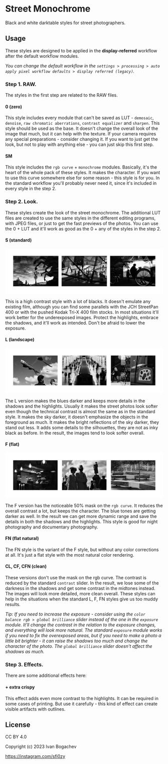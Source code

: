 # Street Monochrome

Black and white darktable styles for street photographers.

## Usage

These styles are designed to be applied in the **display-referred** workflow after the default workflow modules.

*You can change the default workflow in the `settings > processing > auto apply pixel workflow defaults > display referred (legacy)`.*

### Step 1. RAW.

The styles in the first step are related to the RAW files.

#### 0 (zero)

This style includes every module that can't be saved as LUT - `demosaic`, `denoise`, `raw chromatic aberrations`, `contrast equalizer` and `sharpen`. This style should be used as the base. It doesn't change the overall look of the image that much, but it can help with the texture. If your camera requires any special preparations - consider changing it. If you want to just get the look, but not to play with anything else - you can just skip this first step.

#### SM

This style includes the `rgb curve` + `monochrome` modules. Basically, it's the heart of the whole pack of these styles. It makes the character. If you want to use this curve somewhere else for some reason - this style is for you. In the standard workflow you'll probably never need it, since it's included in every style in the step 2.

### Step 2. Look.

These styles create the look of the street monochrome. The additional LUT files are created to use the same styles in the different editing programs, with JPEG files, or just to get the fast previews of the photos. You can use the 0 + LUT and it'll work as good as the 0 + any of the styles in the step 2.

#### S (standard)

![examples](examples-s.jpg)

This is a high contrast style with a lot of blacks. It doesn't emulate any existing film, although you can find some parallels with the JCH StreetPan 400 or with the pushed Kodak Tri-X 400 film stocks. In most situations it'll work better for the underexposed images. Protect the highlights, embrace the shadows, and it'll work as intended. Don't be afraid to lower the exposure.

#### L (landscape)

![examples](examples-l.jpg)

The L version makes the blues darker and keeps more details in the shadows and the highlights. Usually it makes the street photos look softer even though the technical contrast is almost the same as in the standard style. It makes the sky darker, it doesn't emphasize the objects in the foreground as much. It makes the bright reflections of the sky darker, they stand out less. It adds some details to the silhouettes, they are not as inky black as before. In the result, the images tend to look softer overall.

#### F (flat)

![examples](examples-f.jpg)

The F version has the noticeable 50% mask on the `rgb curve`. It reduces the overall contrast a lot, but keeps the character. The blue tones are getting darker as well. In the result we can get more dynamic range and save the details in both the shadows and the highlights. This style is good for night photography and documentary photography.

#### FN (flat natural)

The FN style is the variant of the F style, but without any color corrections at all. It's just a flat style with the most natural color rendering.

#### CL, CF, CFN (clean)

These versions don't use the mask on the rgb curve. The contrast is reduced by the standard `contrast` slider. In the result, we lose some of the darkness in the shadows and get some contrast in the midtones instead. The images will look more detailed, more clean overall. These styles can help in the situations when the standard L, F, FN styles give us too muddy results.

*Tip: If you need to increase the exposure - consider using the `color balance rgb > global brilliance` slider instead of the one in the `exposure` module. It'll change the contrast in the relation to the exposure changes, and everything will look more natural. The standard `exposure` module works if you need to fix the overexposed areas, but if you need to make a photo a little bit brighter - it can raise the shadows too much and change the character of the photo. The `global brilliance` slider doesn't affect the shadows as much.*

### Step 3. Effects.

There are some additional effects here:

#### + extra crispy

This effect adds even more contrast to the highlights. It can be required in some cases of printing. But use it carefully - this kind of effect can create visible artifacts with outlines.

## License

CC BY 4.0

Copyright (c) 2023 Ivan Bogachev

https://instagram.com/sfi0zy
